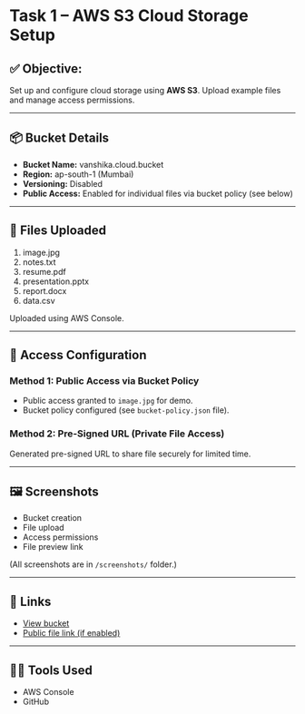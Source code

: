 # Task 1 – AWS S3 Cloud Storage Setup

## ✅ Objective:
Set up and configure cloud storage using **AWS S3**. Upload example files and manage access permissions.

---

## 📦 Bucket Details
- **Bucket Name:** vanshika.cloud.bucket 
- **Region:** ap-south-1 (Mumbai)
- **Versioning:** Disabled
- **Public Access:** Enabled for individual files via bucket policy (see below)

---

## 📁 Files Uploaded
1. image.jpg
2. notes.txt
3. resume.pdf
4. presentation.pptx
5. report.docx
6. data.csv

Uploaded using AWS Console.

---

## 🔐 Access Configuration

### Method 1: Public Access via Bucket Policy
- Public access granted to `image.jpg` for demo.
- Bucket policy configured (see `bucket-policy.json` file).

### Method 2: Pre-Signed URL (Private File Access)
Generated pre-signed URL to share file securely for limited time.

---

## 🖼️ Screenshots
- Bucket creation
- File upload
- Access permissions
- File preview link

(All screenshots are in `/screenshots/` folder.)

---

## 🔗 Links
- [View bucket](https://s3.console.aws.amazon.com/s3/buckets/vanshika.cloud.bucket)
- [Public file link (if enabled)](https://vanshika.cloud.bucket.s3.amazonaws.com/image.jpg)

---

## 👩‍💻 Tools Used
- AWS Console
- GitHub
